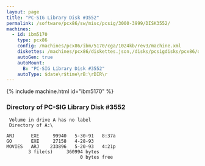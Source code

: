 ```yaml
---
layout: page
title: "PC-SIG Library Disk #3552"
permalink: /software/pcx86/sw/misc/pcsig/3000-3999/DISK3552/
machines:
  - id: ibm5170
    type: pcx86
    config: /machines/pcx86/ibm/5170/cga/1024kb/rev3/machine.xml
    diskettes: /machines/pcx86/diskettes.json,/disks/pcsigdisks/pcx86/diskettes.json
    autoGen: true
    autoMount:
      B: "PC-SIG Library Disk #3552"
    autoType: $date\r$time\rB:\rDIR\r
---
```


{% include machine.html id="ibm5170" %}

### Directory of PC-SIG Library Disk #3552

     Volume in drive A has no label
     Directory of A:\

    ARJ      EXE     99940   5-30-91   8:37a
    GO       EXE     27158   4-28-93
    MOVIES   ARJ    233896   5-20-93   4:21p
            3 file(s)     360994 bytes
                               0 bytes free
